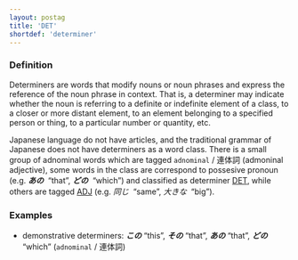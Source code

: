 ```yaml
---
layout: postag
title: 'DET'
shortdef: 'determiner'
---
```


### Definition

Determiners are words that modify nouns or noun phrases and express the reference of the noun phrase in context. That is, a determiner may indicate whether the noun is referring to a definite or indefinite element of a class, to a closer or more distant element, to an element belonging to a specified person or thing, to a particular number or quantity, etc.

Japanese language do not have articles, and the traditional grammar of Japanese does not
have determiners as a word class.
There is a small group of adnominal words which are tagged `adnominal` / 連体詞 (admoninal adjective), some words in the class are correspond to possesive pronoun
 (e.g. _<b>あの</b>&nbsp;_ “that”, _<b>どの</b>&nbsp;_ “which”) and classified as determiner [DET](),
while others are tagged [ADJ]() (e.g. _同じ&nbsp;_ “same”, _大きな&nbsp;_ “big”).

### Examples

- demonstrative determiners: _<b>この</b>_ “this”, _<b>その</b>_ “that”, _<b>あの</b>_ “that”, _<b>どの</b>&nbsp;_ “which” (`adnominal` / 連体詞)


